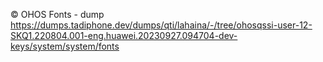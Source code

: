 © OHOS Fonts - dump https://dumps.tadiphone.dev/dumps/qti/lahaina/-/tree/ohosqssi-user-12-SKQ1.220804.001-eng.huawei.20230927.094704-dev-keys/system/system/fonts
